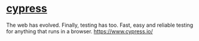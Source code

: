 # [cypress](https://github.com/cypress-io/cypress)

 The web has evolved. Finally, testing has too. Fast, easy and reliable testing for anything that runs in a browser. <https://www.cypress.io/>
